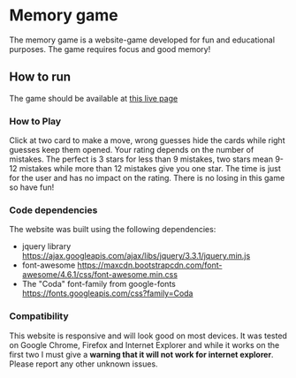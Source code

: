# Memory game
The memory game is a website-game developed for fun and educational purposes. The game requires focus and good memory!

## How to run

The game should be available at <a href="https://v-for-vaggelis.github.io/Memory_game/">this live page</a>

### How to Play
Click at two card to make a move, wrong guesses hide the cards while right guesses keep them opened. Your rating depends on the number of mistakes. The perfect is 3 stars for less than 9 mistakes, two stars mean 9-12 mistakes while more than 12 mistakes give you one star. The time is just for the user and has no impact on the rating. There is no losing in this game so have fun!

### Code dependencies
The website was built using the following dependencies:
<ul>
<li>jquery library <a href="https://ajax.googleapis.com/ajax/libs/jquery/3.3.1/jquery.min.js">https://ajax.googleapis.com/ajax/libs/jquery/3.3.1/jquery.min.js</a></li>
<li>font-awesome <a href="https://maxcdn.bootstrapcdn.com/font-awesome/4.6.1/css/font-awesome.min.css">https://maxcdn.bootstrapcdn.com/font-awesome/4.6.1/css/font-awesome.min.css</a></li>
<li>The "Coda" font-family from google-fonts <a href="https://fonts.googleapis.com/css?family=Coda">https://fonts.googleapis.com/css?family=Coda</a></li>
</ul>

### Compatibility
This website is responsive and will look good on most devices. It was tested on Google Chrome, Firefox and Internet Explorer and while it works on the first two I must give a **warning that it will not work for internet explorer**. Please report any other unknown issues.
